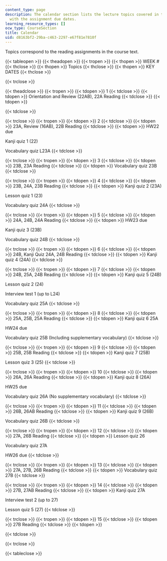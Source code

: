 ```yaml
---
content_type: page
description: The calendar section lists the lecture topics covered in the course along
  with the assignment due dates.
learning_resource_types: []
ocw_type: CourseSection
title: Calendar
uid: d8163bf2-29ba-c463-2297-e67f81e7810f
---
```


Topics correspond to the reading assignments in the course text.

{{< tableopen >}}
{{< theadopen >}}
{{< tropen >}}
{{< thopen >}}
WEEK #
{{< thclose >}}
{{< thopen >}}
Topics
{{< thclose >}}
{{< thopen >}}
KEY DATES
{{< thclose >}}

{{< trclose >}}

{{< theadclose >}}
{{< tropen >}}
{{< tdopen >}}
1
{{< tdclose >}}
{{< tdopen >}}
Orientation and Review (22AB), 22A Reading
{{< tdclose >}}
{{< tdopen >}}

{{< tdclose >}}

{{< trclose >}}
{{< tropen >}}
{{< tdopen >}}
2
{{< tdclose >}}
{{< tdopen >}}
23A, Review (16AB), 22B Reading
{{< tdclose >}}
{{< tdopen >}}
HW22 due  
  
Kanji quiz 1 (22)  
  
Vocabulary quiz L23A
{{< tdclose >}}

{{< trclose >}}
{{< tropen >}}
{{< tdopen >}}
3
{{< tdclose >}}
{{< tdopen >}}
23B, 23A Reading
{{< tdclose >}}
{{< tdopen >}}
Vocabulary quiz 23B
{{< tdclose >}}

{{< trclose >}}
{{< tropen >}}
{{< tdopen >}}
4
{{< tdclose >}}
{{< tdopen >}}
23B, 24A, 23B Reading
{{< tdclose >}}
{{< tdopen >}}
Kanji quiz 2 (23A)  
  
Lesson quiz 1 (23)  
  
Vocabulary quiz 24A
{{< tdclose >}}

{{< trclose >}}
{{< tropen >}}
{{< tdopen >}}
5
{{< tdclose >}}
{{< tdopen >}}
24A, 24B, 24A Reading
{{< tdclose >}}
{{< tdopen >}}
HW23 due  
  
Kanji quiz 3 (23B)  
  
Vocabulary quiz 24B
{{< tdclose >}}

{{< trclose >}}
{{< tropen >}}
{{< tdopen >}}
6
{{< tdclose >}}
{{< tdopen >}}
24B, Kanji Quiz 24A, 24B Reading
{{< tdclose >}}
{{< tdopen >}}
Kanji quiz 4 (24A)
{{< tdclose >}}

{{< trclose >}}
{{< tropen >}}
{{< tdopen >}}
7
{{< tdclose >}}
{{< tdopen >}}
24B, 25A, 24B Reading
{{< tdclose >}}
{{< tdopen >}}
Kanji quiz 5 (24B)  
  
Lesson quiz 2 (24)  
  
Interview test 1 (up to L24)  
  
Vocabulary quiz 25A
{{< tdclose >}}

{{< trclose >}}
{{< tropen >}}
{{< tdopen >}}
8
{{< tdclose >}}
{{< tdopen >}}
25A, 25B, 25A Reading
{{< tdclose >}}
{{< tdopen >}}
Kanji quiz 6 25A  
  
HW24 due  
  
Vocabulary quiz 25B (Including supplementary vocabulary)
{{< tdclose >}}

{{< trclose >}}
{{< tropen >}}
{{< tdopen >}}
9
{{< tdclose >}}
{{< tdopen >}}
25B, 25B Reading
{{< tdclose >}}
{{< tdopen >}}
Kanji quiz 7 (25B)  
  
Lesson quiz 3 (25)
{{< tdclose >}}

{{< trclose >}}
{{< tropen >}}
{{< tdopen >}}
10
{{< tdclose >}}
{{< tdopen >}}
26A, 26A Reading
{{< tdclose >}}
{{< tdopen >}}
Kanji quiz 8 (26A)  
  
HW25 due  
  
Vocabulary quiz 26A (No supplementary vocabulary)
{{< tdclose >}}

{{< trclose >}}
{{< tropen >}}
{{< tdopen >}}
11
{{< tdclose >}}
{{< tdopen >}}
26B, 26AB Reading
{{< tdclose >}}
{{< tdopen >}}
Kanji quiz 9 (26B)  
  
Vocabulary quiz 26B
{{< tdclose >}}

{{< trclose >}}
{{< tropen >}}
{{< tdopen >}}
12
{{< tdclose >}}
{{< tdopen >}}
27A, 26B Reading
{{< tdclose >}}
{{< tdopen >}}
Lesson quiz 26  
  
Vocabulary quiz 27A  
  
HW26 due
{{< tdclose >}}

{{< trclose >}}
{{< tropen >}}
{{< tdopen >}}
13
{{< tdclose >}}
{{< tdopen >}}
27A, 27B, 26B Reading
{{< tdclose >}}
{{< tdopen >}}
Vocabulary quiz 27B
{{< tdclose >}}

{{< trclose >}}
{{< tropen >}}
{{< tdopen >}}
14
{{< tdclose >}}
{{< tdopen >}}
27B, 27AB Reading
{{< tdclose >}}
{{< tdopen >}}
Kanji quiz 27A  
  
Interview test 2 (up to 27)  
  
Lesson quiz 5 (27)
{{< tdclose >}}

{{< trclose >}}
{{< tropen >}}
{{< tdopen >}}
15
{{< tdclose >}}
{{< tdopen >}}
27B Reading
{{< tdclose >}}
{{< tdopen >}}

{{< tdclose >}}

{{< trclose >}}

{{< tableclose >}}